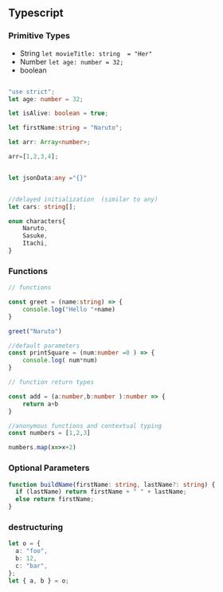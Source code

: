 ## Typescript

### Primitive Types
- String `let movieTitle: string  = "Her"`
- Number `let age: number = 32;`
- boolean

```typescript

"use strict";
let age: number = 32;

let isAlive: boolean = true;

let firstName:string = "Naruto";

let arr: Array<number>;

arr=[1,2,3,4];


let jsonData:any ="{}"


//delayed initialization  (similar to any)
let cars: string[];

enum characters{
    Naruto,
    Sasuke,
    Itachi,
}


```
### Functions
```typescript
// functions

const greet = (name:string) => {
    console.log("Hello "+name)
}

greet("Naruto")

//default parameters
const printSquare = (num:number =0 ) => {
    console.log( num*num)
}

// function return types

const add = (a:number,b:number ):number => {
    return a+b
}

//anonymous functions and contextual typing 
const numbers = [1,2,3]

numbers.map(x=>x+2)
```
### Optional Parameters
```typescript
function buildName(firstName: string, lastName?: string) {
  if (lastName) return firstName + " " + lastName;
  else return firstName;
}
```

### destructuring
```typescript
let o = {
  a: "foo",
  b: 12,
  c: "bar",
};
let { a, b } = o;
```
